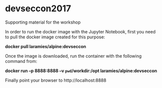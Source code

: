 # devseccon2017
Supporting material for the workshop

In order to run the docker image with the Jupyter Notebook, first you need to pull the docker image created for this purpose:

**docker pull laramies/alpine:devseccon**

Once the image is downloaded, run the container with the following command from:

**docker run –p 8888:8888 –v `pwd`/workdir:/opt laramies/alpine:devseccon**

Finally point your browser to http://localhost:8888


